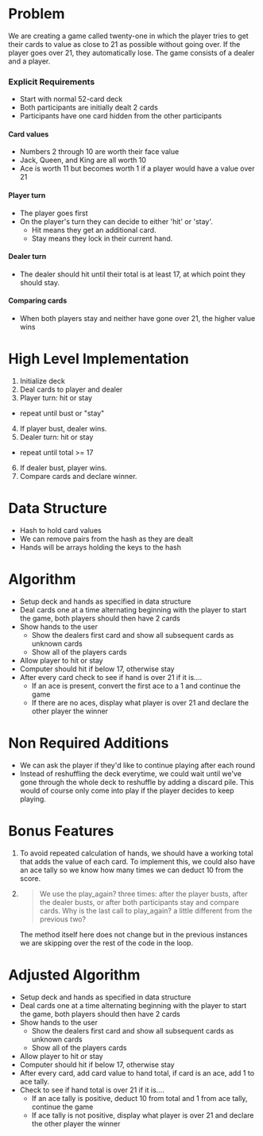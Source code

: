# Problem
We are creating a game called twenty-one in which the player tries to get their cards to value as close to 21 as possible without going over. If the player goes over 21, they automatically lose. The game consists of a dealer and a player.
### Explicit Requirements
- Start with normal 52-card deck
- Both participants are initially dealt 2 cards
- Participants have one card hidden from the other participants
#### Card values
- Numbers 2 through 10 are worth their face value
- Jack, Queen, and King are all worth 10
- Ace is worth 11 but becomes worth 1 if a player would have a value over 21
#### Player turn
- The player goes first
- On the player's turn they can decide to either 'hit' or 'stay'.
  - Hit means they get an additional card.
  - Stay means they lock in their current hand.
#### Dealer turn
- The dealer should hit until their total is at least 17, at which point they should stay.
#### Comparing cards
- When both players stay and neither have gone over 21, the higher value wins

# High Level Implementation
1. Initialize deck
2. Deal cards to player and dealer
3. Player turn: hit or stay
  - repeat until bust or "stay"
4. If player bust, dealer wins.
5. Dealer turn: hit or stay
  - repeat until total >= 17
6. If dealer bust, player wins.
7. Compare cards and declare winner.

# Data Structure
- Hash to hold card values
- We can remove pairs from the hash as they are dealt
- Hands will be arrays holding the keys to the hash

# Algorithm
- Setup deck and hands as specified in data structure
- Deal cards one at a time alternating beginning with the player to start the game, both players should then have 2 cards
- Show hands to the user
  - Show the dealers first card and show all subsequent cards as unknown cards
  - Show all of the players cards
- Allow player to hit or stay
- Computer should hit if below 17, otherwise stay
- After every card check to see if hand is over 21 if it is....
  - If an ace is present, convert the first ace to a 1 and continue the game
  - If there are no aces, display what player is over 21 and declare the other player the winner

# Non Required Additions
- We can ask the player if they'd like to continue playing after each round
- Instead of reshuffling the deck everytime, we could wait until we've gone through the whole deck to reshuffle by adding a discard pile. This would of course only come into play if the player decides to keep playing.

# Bonus Features
1. To avoid repeated calculation of hands, we should have a working total that adds the value of each card. To implement this, we could also have an ace tally so we know how many times we can deduct 10 from the score.

2. > We use the play_again? three times: after the player busts, after the dealer busts, or after both participants stay and compare cards. Why is the last call to play_again? a little different from the previous two?

    The method itself here does not change but in the previous instances we are skipping over the rest of the code in the loop.

# Adjusted Algorithm
- Setup deck and hands as specified in data structure
- Deal cards one at a time alternating beginning with the player to start the game, both players should then have 2 cards
- Show hands to the user
  - Show the dealers first card and show all subsequent cards as unknown cards
  - Show all of the players cards
- Allow player to hit or stay
- Computer should hit if below 17, otherwise stay
- After every card, add card value to hand total, if card is an ace, add 1 to ace tally.
- Check to see if hand total is over 21 if it is....
  - If an ace tally is positive, deduct 10 from total and 1 from ace tally, continue the game
  - If ace tally is not positive, display what player is over 21 and declare the other player the winner
